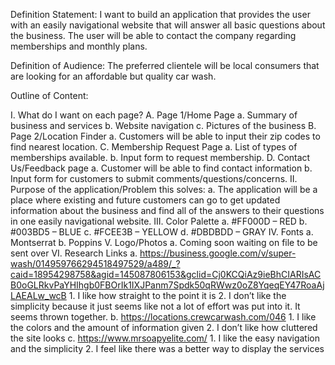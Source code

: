 Definition Statement:
I want to build an application that provides the user with an easily navigational website that will answer all basic questions about the business. The user will be able to contact the company regarding memberships and monthly plans.

Definition of Audience:
The preferred clientele will be local consumers that are looking for an affordable but quality car wash.

Outline of Content:

I.	What do I want on each page?
    A.	Page 1/Home Page
        a.	Summary of business and services
        b.	Website navigation
        c.	Pictures of the business
    B.	Page 2/Location Finder
        a.	Customers will be able to input their zip codes to find nearest location.
    C.	Membership Request Page
        a.	List of types of memberships available.
        b.	Input form to request membership.
    D.	Contact Us/Feedback page
        a.	Customer will be able to find contact information
        b.	Input form for customers to submit comments/questions/concerns.
II.	Purpose of the application/Problem this solves:
        a.	The application will be a place where existing and future customers can go to get updated information about the business and find all of the answers to their questions in one easily navigational website.
III.	Color Palette
        a.	#FF000D – RED
        b.	#003BD5 – BLUE
        c.	#FCEE3B – YELLOW
        d.	#DBDBDD – GRAY
IV.	Fonts
        a.	Montserrat
        b.	Poppins
V.	Logo/Photos
        a.	Coming soon waiting on file to be sent over
VI.	Research Links
        a.	https://business.google.com/v/super-wash/014959766294518497529/a489/_?caid=18954298758&agid=145087806153&gclid=Cj0KCQiAz9ieBhCIARIsACB0oGLRkvPaYHIhgb0FBOrIk1IXJPanm7Spdk50qRWwz0oZ8YqeqEY47RoaAjLAEALw_wcB
            1.	I like how straight to the point it is
            2.	I don’t like the simplicity because it just seems like not a lot of effort was put into it. It seems thrown together.
        b.	https://locations.crewcarwash.com/046
            1.	I like the colors and the amount of information given
            2.	I don’t like how cluttered the site looks
        c.	https://www.mrsoapyelite.com/
            1.	I like the easy navigation and the simplicity
            2.	I feel like there was a better way to display the services
